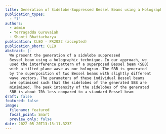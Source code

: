 ```yaml
---
title: Generation of Sidelobe-Suppressed Bessel Beams using a Holographic Technique
publication_types:
  - "1"
authors:
  - admin
  - Yerragadda Guruvaiah
  - Shanti Bhattacharya
publication: CLEO - PR2022 (accepted)
publication_short: CLEO
abstract: |-
  We present the generation of a sidelobe suppressed
  Bessel beam using a holographic technique. In our approach, we
  used the interference pattern of a superposed Bessel beam (SBB)
  with a tilted plane wave as our hologram. The SBB is generated
  by the superposition of two Bessel beams with slightly different
  wave vectors. The parameters of these individual Bessel beams
  are optimised such that the sidelobes of the generated SBB are
  minimised. The peak intensity of the sidelobes of the generated
  SBB is about 70% less compared to a standard Bessel beam
draft: false
featured: false
image:
  filename: featured
  focal_point: Smart
  preview_only: false
date: 2022-05-20T13:13:11.323Z
---
```

